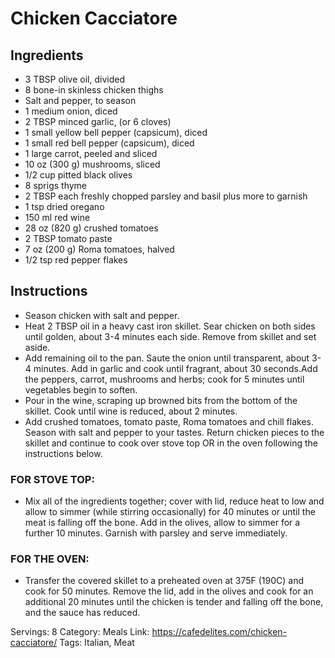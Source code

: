 # Chicken Cacciatore
## Ingredients
- 3 TBSP olive oil, divided
- 8 bone-in skinless chicken thighs
- Salt and pepper, to season
- 1 medium onion, diced
- 2 TBSP minced garlic, (or 6 cloves)
- 1 small yellow bell pepper (capsicum), diced
- 1 small red bell pepper (capsicum), diced
- 1 large carrot, peeled and sliced
- 10 oz (300 g) mushrooms, sliced
- 1/2 cup pitted black olives
- 8 sprigs thyme
- 2 TBSP each freshly chopped parsley and basil plus more to garnish
- 1 tsp dried oregano
- 150 ml red wine
- 28 oz (820 g) crushed tomatoes
- 2 TBSP tomato paste
- 7 oz (200 g) Roma tomatoes, halved
- 1/2 tsp red pepper flakes
## Instructions
- Season chicken with salt and pepper.
- Heat 2 TBSP oil in a heavy cast iron skillet. Sear chicken on both sides until golden, about 3-4 minutes each side. Remove from skillet and set aside.
- Add remaining oil to the pan. Saute the onion until transparent, about 3-4 minutes. Add in garlic and cook until fragrant, about 30 seconds.Add the peppers, carrot, mushrooms and herbs; cook for 5 minutes until vegetables begin to soften.
- Pour in the wine, scraping up browned bits from the bottom of the skillet. Cook until wine is reduced, about 2 minutes.
- Add crushed tomatoes, tomato paste, Roma tomatoes and chill flakes. Season with salt and pepper to your tastes. Return chicken pieces to the skillet and continue to cook over stove top OR in the oven following the instructions below.
### FOR STOVE TOP:
- Mix all of the ingredients together; cover with lid, reduce heat to low and allow to simmer (while stirring occasionally) for 40 minutes or until the meat is falling off the bone. Add in the olives, allow to simmer for a further 10 minutes. Garnish with parsley and serve immediately.
### FOR THE OVEN:
- Transfer the covered skillet to a preheated oven at 375F (190C) and cook for 50 minutes. Remove the lid, add in the olives and cook for an additional 20 minutes until the chicken is tender and falling off the bone, and the sauce has reduced.

Servings: 8
Category: Meals
Link: https://cafedelites.com/chicken-cacciatore/
Tags: Italian, Meat
